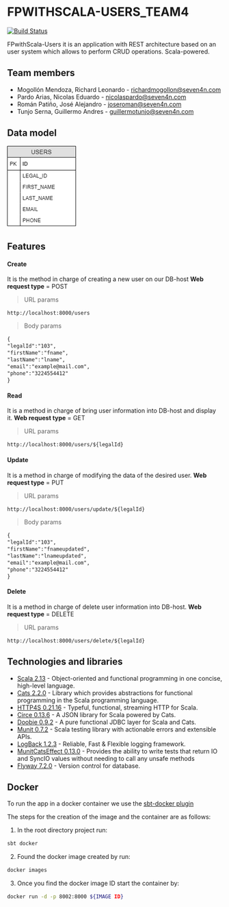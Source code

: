 # FPWITHSCALA-USERS_TEAM4
[![Build Status](https://travis-ci.org/joemccann/dillinger.svg?branch=master)](https://travis-ci.org/joemccann/dillinger)

FPwithScala-Users it is an application with REST architecture based on an user system which
allows to perform CRUD operations.
Scala-powered.

## Team members
- Mogollón Mendoza, Richard Leonardo - richardmogollon@seven4n.com
- Pardo Arias, Nicolas Eduardo - nicolaspardo@seven4n.com
- Román Patiño, José Alejandro - joseroman@seven4n.com
- Tunjo Serna, Guillermo Andres - guillermotunjo@seven4n.com

## Data model
![DataModel](https://raw.githubusercontent.com/Grupo4s4n/fpwithscala-users/main/BDS4N.jpeg)
## Features
#### Create

It is the method in charge of creating a new user on our DB-host 
**Web request type** = POST
> URL params
```
http://localhost:8000/users
```
> Body params
```
{
"legalId":"103", 
"firstName":"fname",
"lastName":"lname",
"email":"example@mail.com",
"phone":"3224554412"
}
```
#### Read

It is a method in charge of bring user information into DB-host and display it.
**Web request type** = GET
> URL params 
```
http://localhost:8000/users/${legalId}
```
#### Update

It is a method in charge of modifying the data of the desired user.
**Web request type** = PUT
> URL params 
```
http://localhost:8000/users/update/${legalId}
```
> Body params
```
{
"legalId":"103", 
"firstName":"fnameupdated",
"lastName":"lnameupdated",
"email":"example@mail.com",
"phone":"3224554412"
}
```

#### Delete

It is a method in charge of delete user information into DB-host.
**Web request type** = DELETE
> URL params
```
http://localhost:8000/users/delete/${legalId}
```
## Technologies and libraries
- [Scala 2.13](https://www.scala-lang.org/) - Object-oriented and functional programming in one concise, high-level language.
- [Cats 2.2.0](https://github.com/typelevel/cats) - Library which provides abstractions for functional programming in the Scala programming language.
- [HTTP4S 0.21.16](https://http4s.org/) - Typeful, functional, streaming HTTP for Scala.
- [Circe 0.13.6](https://circe.github.io/circe/) - A JSON library for Scala powered by Cats.
- [Doobie 0.9.2](https://tpolecat.github.io/doobie/) - A pure functional JDBC layer for Scala and Cats.
- [Munit 0.7.2](https://scalameta.org/munit/) - Scala testing library with actionable errors and extensible APIs.
- [LogBack 1.2.3](http://logback.qos.ch/) - Reliable, Fast & Flexible logging framework.
- [MunitCatsEffect 0.13.0](https://github.com/typelevel/munit-cats-effect) - Provides the ability to write tests that return IO and SyncIO values without needing to call any unsafe methods
- [Flyway 7.2.0](https://flywaydb.org/) - Version control for  database.

## Docker
To run the app in a docker container we use the [sbt-docker plugin](https://github.com/marcuslonnberg/sbt-docker)

The steps for the creation of the image and the container are as follows:
1. In the root directory project run:

```bash
sbt docker
``` 
2. Found the docker image created by run:

```bash
docker images
```
3. Once you find the docker image ID start the container by:

```bash
docker run -d -p 8002:8000 ${IMAGE ID}
```
